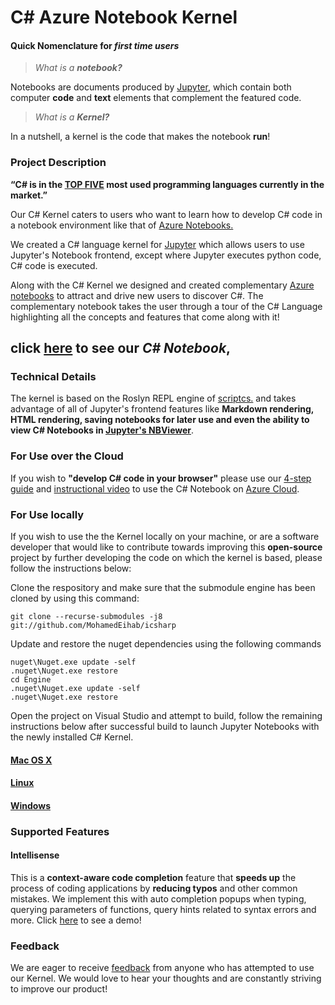 # C# Azure Notebook Kernel

#### Quick Nomenclature for *first time users*

> *What is a **notebook?*** 

   Notebooks are documents produced by [Jupyter](http://jupyter.org), which contain both computer **code** and **text** elements that complement the featured code.

> *What is a **Kernel?***
 
   In a nutshell, a kernel is the code that makes the notebook **run**!

### Project Description 

**“C# is in the [TOP FIVE](https://spectrum.ieee.org/static/interactive-the-top-programming-languages-2017) most used programming languages currently in the market.”**

Our C# Kernel caters to users who want to learn how to develop C# code in a notebook environment like that of [Azure Notebooks.](https://notebooks.azure.com/) 

We created a C# language kernel for [Jupyter](http://jupyter.org) which allows users to use Jupyter's Notebook frontend, except where Jupyter executes python code, C# code is executed. 

Along with the C# Kernel we designed and created complementary [Azure notebooks](https://notebooks.azure.com/)  to attract and drive new users to discover C#. The complementary notebook takes the user through a tour of the C# Language highlighting all the concepts and features that come along with it! 

## click [here](https://github.com/omerouz/icsharpBuild/blob/master/C%23%20Tutorial/CSharpTutorial.ipynb) to see our **_C# Notebook_**, 

### Technical Details 

The kernel is based on the Roslyn REPL engine of [scriptcs.](http://scriptcs.net/) and takes advantage of all of Jupyter's frontend features like **Markdown rendering,
HTML rendering, saving notebooks for later use and even the ability to view C# Notebooks in [Jupyter's NBViewer](http://nbviewer.jupyter.org/)**.

### For Use over the Cloud

If you wish to **"develop C# code in your browser"** please use our [4-step guide](https://github.com/MohamedEihab/icsharp/blob/406c6e1b5c4e4bb5b8f572dc84478cedd8c0fd83/Documentation/User_Guidance_C%23Kernel_Setup/C-Azure-Deployment-Steps.pdf) and [instructional video](https://drive.google.com/open?id=1bufPJQdYsznr3HR637oJy615Ad0btq8C) to use the C# Notebook on [Azure Cloud](https://azure.microsoft.com/en-gb/).

### For Use locally

If you wish to use the the Kernel locally on your machine, or are a software developer that would like to contribute towards improving this **open-source** project by further developing the code on which the kernel is based, please follow the instructions below:

Clone the respository and make sure that the submodule engine has been cloned by using this command:

`git clone --recurse-submodules -j8 git://github.com/MohamedEihab/icsharp`
  
Update and restore the nuget dependencies using the following commands

```
nuget\Nuget.exe update -self
.nuget\Nuget.exe restore
cd Engine
.nuget\Nuget.exe update -self
.nuget\Nuget.exe restore
```

Open the project on Visual Studio and attempt to build, follow the remaining instructions below after successful build to launch Jupyter Notebooks with the newly installed C# Kernel.

#### [Mac OS X](https://github.com/zabirauf/icsharp/wiki/Install-on-Mac-OS-X)

#### [Linux](https://github.com/zabirauf/icsharp/wiki/Install-on-Unix-(Debian-7.8))

#### [Windows](https://github.com/zabirauf/icsharp/wiki/Installation)

### Supported Features

#### Intellisense

This is a **context-aware code completion** feature that **speeds up** the process of coding applications by **reducing typos** and other common mistakes. We implement this with auto completion popups when typing, querying parameters of functions, query hints related to syntax errors and more. Click [here](https://drive.google.com/open?id=1OCNb8y_e0By4pjUn1ilZ95m_9ulpHFHA) to see a demo!

### Feedback
We are eager to receive [feedback](mailto:zabirauf@gmail.com) from anyone who has attempted to use our Kernel. We would love to hear
your thoughts and are constantly striving to improve our product!





